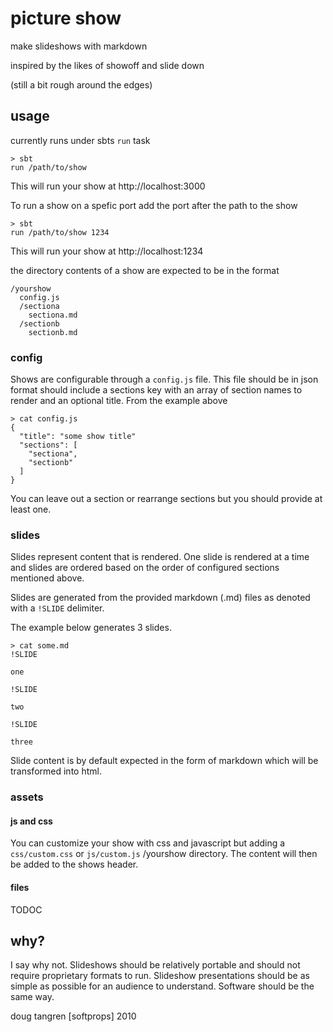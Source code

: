 # picture show

make slideshows with markdown

inspired by the likes of showoff and slide down

(still a bit rough around the edges)

## usage

currently runs under sbts `run` task

    > sbt
    run /path/to/show
  
This will run your show at http://localhost:3000  
  
To run a show on a spefic port add the port after the path to the show

    > sbt
    run /path/to/show 1234
    
This will run your show at http://localhost:1234

the directory contents of a show are expected to be in the format


    /yourshow
      config.js
      /sectiona
        sectiona.md
      /sectionb
        sectionb.md
        

### config

Shows are configurable through a `config.js` file. This file should be in json
format should include a sections key with an array of section names to render and an optional title. From the example above


    > cat config.js
    {
      "title": "some show title"
      "sections": [
        "sectiona",
        "sectionb"
      ]
    }
  
You can leave out a section or rearrange sections but you should provide at least one.

### slides

Slides represent content that is rendered. One slide is rendered at a time and slides are ordered based on the order of configured sections mentioned above.

Slides are generated from the provided markdown (.md) files as denoted with
a `!SLIDE` delimiter.

The example below generates 3 slides.

    > cat some.md
    !SLIDE
    
    one
    
    !SLIDE
    
    two
    
    !SLIDE
    
    three
    
Slide content is by default expected in the form of markdown which will be transformed into html.

### assets

#### js and css

You can customize your show with css and javascript but adding a `css/custom.css` or `js/custom.js` /yourshow directory. The content will then be added to the shows header.

#### files

TODOC

## why?

I say why not. Slideshows should be relatively portable and should not require proprietary formats to run. Slideshow presentations should be as simple as possible for an audience to understand. Software should be the same way.

doug tangren [softprops] 2010